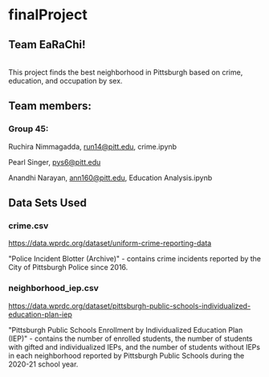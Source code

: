 # finalProject
## Team EaRaChi!

<br> This project finds the best neighborhood in Pittsburgh based on crime, education, and occupation by sex. 


## Team members: 
### Group 45: 
Ruchira Nimmagadda, run14@pitt.edu, crime.ipynb <br>

Pearl Singer, pys6@pitt.edu <br>

Anandhi Narayan, ann160@pitt.edu, Education Analysis.ipynb <br>



## Data Sets Used

### crime.csv 
 https://data.wprdc.org/dataset/uniform-crime-reporting-data <br>
 
 "Police Incident Blotter (Archive)" -  contains crime incidents reported by the City of Pittsburgh Police since 2016. 
 
### neighborhood_iep.csv
https://data.wprdc.org/dataset/pittsburgh-public-schools-individualized-education-plan-iep

"Pittsburgh Public Schools Enrollment by Individualized Education Plan (IEP)" - contains the number of enrolled students, the number of students with gifted and individualized IEPs, and the number of students without IEPs in each neighborhood reported by Pittsburgh Public Schools during the 2020-21 school year. 

